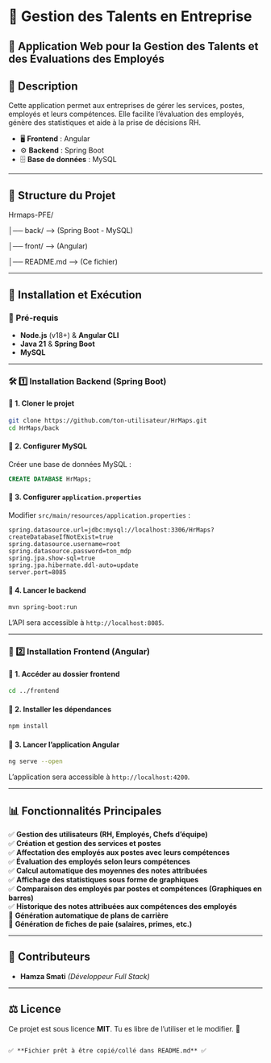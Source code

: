 

# 📌 Gestion des Talents en Entreprise  
## 🏢 Application Web pour la Gestion des Talents et des Évaluations des Employés  

## 📖 Description  
Cette application permet aux entreprises de gérer les services, postes, employés et leurs compétences. Elle facilite l’évaluation des employés, génère des statistiques et aide à la prise de décisions RH.  

- 🖥 **Frontend** : Angular  
- ⚙ **Backend** : Spring Boot  
- 🗄 **Base de données** : MySQL  

---

## 📂 Structure du Projet

Hrmaps-PFE/

│── back/     --> (Spring Boot - MySQL)

│── front/    --> (Angular)

│── README.md    --> (Ce fichier)


---

## 🚀 Installation et Exécution  
### 📌 Pré-requis  
- **Node.js** (v18+) & **Angular CLI**  
- **Java 21** & **Spring Boot**  
- **MySQL**  

---

### 🛠 1️⃣ Installation Backend (Spring Boot)  
#### 🔹 1. Cloner le projet  
```bash
git clone https://github.com/ton-utilisateur/HrMaps.git
cd HrMaps/back
```
#### 🔹 2. Configurer MySQL  
Créer une base de données MySQL :  
```sql
CREATE DATABASE HrMaps;
```
#### 🔹 3. Configurer `application.properties`  
Modifier `src/main/resources/application.properties` :  
```properties
spring.datasource.url=jdbc:mysql://localhost:3306/HrMaps?createDatabaseIfNotExist=true
spring.datasource.username=root
spring.datasource.password=ton_mdp
spring.jpa.show-sql=true
spring.jpa.hibernate.ddl-auto=update
server.port=8085
```
#### 🔹 4. Lancer le backend  
```bash
mvn spring-boot:run
```
L’API sera accessible à `http://localhost:8085`.

---

### 🎨 2️⃣ Installation Frontend (Angular)  
#### 🔹 1. Accéder au dossier frontend  
```bash
cd ../frontend
```
#### 🔹 2. Installer les dépendances  
```bash
npm install
```
#### 🔹 3. Lancer l’application Angular  
```bash
ng serve --open
```
L’application sera accessible à `http://localhost:4200`.

---

## 📊 Fonctionnalités Principales  
✅ **Gestion des utilisateurs (RH, Employés, Chefs d’équipe)**  
✅ **Création et gestion des services et postes**  
✅ **Affectation des employés aux postes avec leurs compétences**  
✅ **Évaluation des employés selon leurs compétences**  
✅ **Calcul automatique des moyennes des notes attribuées**  
✅ **Affichage des statistiques sous forme de graphiques**  
✅ **Comparaison des employés par postes et compétences (Graphiques en barres)**  
✅ **Historique des notes attribuées aux compétences des employés**  
🔲 **Génération automatique de plans de carrière**  
🔲 **Génération de fiches de paie (salaires, primes, etc.)**  
 

---

## 🤝 Contributeurs  
- **Hamza Smati** *(Développeur Full Stack)*  

---

## ⚖ Licence  
Ce projet est sous licence **MIT**. Tu es libre de l’utiliser et le modifier. 🚀  
```

✅ **Fichier prêt à être copié/collé dans README.md** ✅
